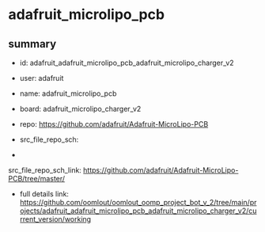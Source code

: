 # adafruit_microlipo_pcb
 
## summary 
* id: adafruit_adafruit_microlipo_pcb_adafruit_microlipo_charger_v2
* user: adafruit
* name: adafruit_microlipo_pcb
* board: adafruit_microlipo_charger_v2
* repo: https://github.com/adafruit/Adafruit-MicroLipo-PCB



* src_file_repo_sch: 
*
 src_file_repo_sch_link: https://github.com/adafruit/Adafruit-MicroLipo-PCB/tree/master/
* full details link: https://github.com/oomlout/oomlout_oomp_project_bot_v_2/tree/main/projects/adafruit_adafruit_microlipo_pcb_adafruit_microlipo_charger_v2/current_version/working  






